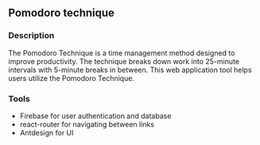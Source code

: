 ## Pomodoro technique

### Description

The Pomodoro Technique is a time management method designed to improve productivity. The technique breaks down work into 25-minute intervals with 5-minute breaks in between. This web application tool helps users utilize the Pomodoro Technique. 

### Tools

- Firebase for user authentication and database 
- react-router for navigating between links
- Antdesign for UI
